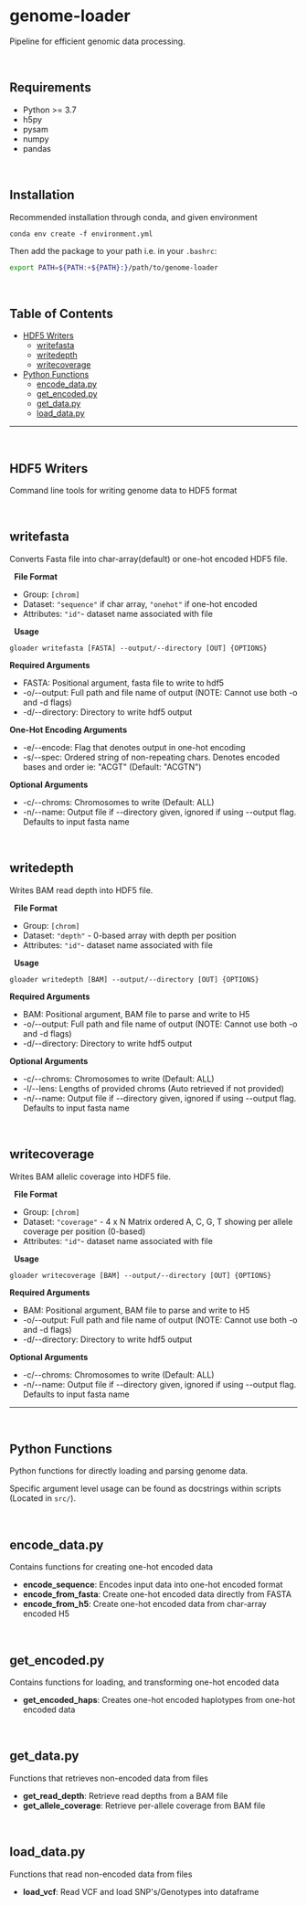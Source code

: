 # genome-loader
Pipeline for efficient genomic data processing.

&nbsp;
## Requirements
- Python >= 3.7
- h5py
- pysam
- numpy
- pandas

&nbsp;
## Installation
Recommended installation through conda, and given environment
```shell script
conda env create -f environment.yml
```

Then add the package to your path i.e. in your `.bashrc`:
```bash
export PATH=${PATH:+${PATH}:}/path/to/genome-loader
```

&nbsp;
## Table of Contents
- [HDF5 Writers](#hdf5-writers)
    - [writefasta](#writefasta)
    - [writedepth](#writedepth)
    - [writecoverage](#writecoverage)
- [Python Functions](#python-functions)
    - [encode_data.py](#encodedatapy)
    - [get_encoded.py](#getencodedpy)
    - [get_data.py](#getdatapy)
    - [load_data.py](#loaddatapy)

---

&nbsp;
## **HDF5 Writers**
Command line tools for writing genome data to HDF5 format

&nbsp;
## writefasta
Converts Fasta file into char-array(default) or one-hot encoded HDF5 file.

&nbsp;
**File Format**
- Group: `[chrom]`
- Dataset: `"sequence"` if char array, `"onehot"` if one-hot encoded
- Attributes: `"id"`- dataset name associated with file

&nbsp;
**Usage**
```shell script
gloader writefasta [FASTA] --output/--directory [OUT] {OPTIONS}
```

**Required Arguments**
- FASTA: Positional argument, fasta file to write to hdf5
- -o/--output: Full path and file name of output (NOTE: Cannot use both -o and -d flags)
- -d/--directory: Directory to write hdf5 output

**One-Hot Encoding Arguments**
- -e/--encode: Flag that denotes output in one-hot encoding
- -s/--spec: Ordered string of non-repeating chars. Denotes encoded bases and order ie: "ACGT" (Default: "ACGTN")

**Optional Arguments**
- -c/--chroms: Chromosomes to write (Default: ALL)
- -n/--name: Output file if --directory given, ignored if using --output flag. Defaults to input fasta name

&nbsp;
## writedepth
Writes BAM read depth into HDF5 file.

&nbsp;
**File Format**
- Group: `[chrom]`
- Dataset: `"depth"` - 0-based array with depth per position
- Attributes: `"id"`- dataset name associated with file

&nbsp;
**Usage**
```shell script
gloader writedepth [BAM] --output/--directory [OUT] {OPTIONS}
```

**Required Arguments**
- BAM: Positional argument, BAM file to parse and write to H5
- -o/--output: Full path and file name of output (NOTE: Cannot use both -o and -d flags)
- -d/--directory: Directory to write hdf5 output

**Optional Arguments**
- -c/--chroms: Chromosomes to write (Default: ALL)
- -l/--lens: Lengths of provided chroms (Auto retrieved if not provided)
- -n/--name: Output file if --directory given, ignored if using --output flag. Defaults to input fasta name

&nbsp;
## writecoverage
Writes BAM allelic coverage into HDF5 file.

&nbsp;
**File Format**
- Group: `[chrom]`
- Dataset: `"coverage"` - 4 x N Matrix ordered A, C, G, T showing per allele coverage per position (0-based)
- Attributes: `"id"`- dataset name associated with file

&nbsp;
**Usage**
```shell script
gloader writecoverage [BAM] --output/--directory [OUT] {OPTIONS}
```

**Required Arguments**
- BAM: Positional argument, BAM file to parse and write to H5
- -o/--output: Full path and file name of output (NOTE: Cannot use both -o and -d flags)
- -d/--directory: Directory to write hdf5 output

**Optional Arguments**
- -c/--chroms: Chromosomes to write (Default: ALL)
- -n/--name: Output file if --directory given, ignored if using --output flag. Defaults to input fasta name

---

&nbsp;
## **Python Functions**
Python functions for directly loading and parsing genome data.

Specific argument level usage can be found as docstrings within scripts (Located in `src/`).

&nbsp;
## encode_data.py
Contains functions for creating one-hot encoded data
- **encode_sequence**: Encodes input data into one-hot encoded format
- **encode_from_fasta**: Create one-hot encoded data directly from FASTA
- **encode_from_h5**: Create one-hot encoded data from char-array encoded H5

&nbsp;
## get_encoded.py
Contains functions for loading, and transforming one-hot encoded data
- **get_encoded_haps**: Creates one-hot encoded haplotypes from one-hot encoded data

&nbsp;
## get_data.py
Functions that retrieves non-encoded data from files
- **get_read_depth**: Retrieve read depths from a BAM file
- **get_allele_coverage**: Retrieve per-allele coverage from BAM file

&nbsp;
## load_data.py
Functions that read non-encoded data from files
- **load_vcf**: Read VCF and load SNP's/Genotypes into dataframe

